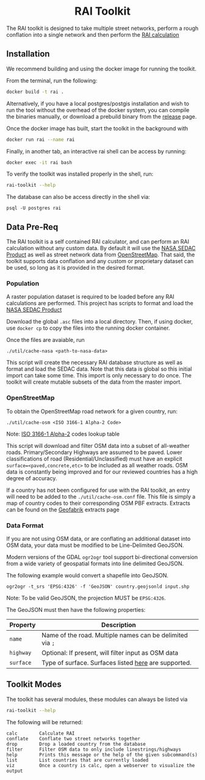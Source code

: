 <h1 align=center>RAI Toolkit</h1>

The RAI toolkit is designed to take multiple street networks, perform a rough
conflation into a single network and then perform the [RAI calculation](https://datacatalog.worldbank.org/dataset/rural-access-index-rai)

## Installation

We recommend building and using the docker image for running the toolkit.

From the terminal, run the following:

```sh
docker build -t rai .
```

Alternatively, if you have a local postgres/postgis installation and wish to run the tool
without the overhead of the docker system, you can compile the binaries manually, or
download a prebuild binary from the [release](https://github.com/developmentseed/rai-toolkit/releases) page.

Once the docker image has built, start the toolkit in the background with

```sh
docker run rai --name rai
```

Finally, in another tab, an interactive rai shell can be access by running:

```sh
docker exec -it rai bash
```

To verify the toolkit was installed properly in the shell, run:

```sh
rai-toolkit --help
```

The database can also be access directly in the shell via:

```
psql -U postgres rai
```

## Data Pre-Req

The RAI toolkit is a self contained RAI calculator, and can perform an RAI calculation without any custom data.
By default it will use the [NASA SEDAC Product](https://sedac.ciesin.columbia.edu/) as well as street network data
from [OpenStreetMap](https://openstreetmap.org/). That said, the toolkit supports data conflation and any custom or
proprietary dataset can be used, so long as it is provided in the desired format.

### Population

A raster population dataset is required to be loaded before any RAI calculations are performed. This project
has scripts to format and load the [NASA SEDAC Product](https://sedac.ciesin.columbia.edu/)

Download the global `.asc` files into a local directory. Then, if using docker, use `docker cp` to copy the files into the running docker
container.

Once the files are avaiable, run

```
./util/cache-nasa <path-to-nasa-data>
```

This script will create the necessary RAI database structure as well as format and load the SEDAC data. Note that this data is global
so this initial import can take some time. This import is only necessary to do once. The toolkit will create mutable subsets of the data
from the master import.

### OpenStreetMap

To obtain the OpenStreetMap road network for a given country, run:

```
./util/cache-osm <ISO 3166-1 Alpha-2 Code>
```

Note: [ISO 3166-1 Alpha-2](https://en.wikipedia.org/wiki/ISO_3166-1_alpha-2) codes lookup table

This script will download and filter OSM data into a subset of all-weather roads. Primary/Secondary Highways are assumed to be paved.
Lower classifications of road (Residential/Unclassified) must have an explicit `surface=<paved,concrete,etc>` to be included as
all weather roads. OSM data is constantly being improved and for our reviewed countries has a high degree of accuracy.

If a country has not been configured for use with the RAI toolkit, an entry will need to be added to the
`./util/cache-osm.conf` file. This file is simply a map of country codes to their corresponding OSM PBF extracts.
Extracts can be found on the [Geofabrik](https://download.geofabrik.de/) extracts page

### Data Format

If you are not using OSM data, or are conflating an additional dataset into OSM data, your data must be modified
to be Line-Delimited GeoJSON.

Modern versions of the GDAL `ogr2ogr` tool support bi-directional conversion from a wide variety of geospatial formats into
line delimited GeoJSON.

The following example would convert a shapefile into GeoJSON.

```
ogr2ogr -t_srs 'EPSG:4326' -f 'GeoJSON' country.geojsonld input.shp
```

Note: To be valid GeoJSON, the projection MUST be `EPSG:4326`.

The GeoJSON must then have the following properties:

| Property  | Description |
| --------- | ----------- |
| `name`    | Name of the road. Multiple names can be delimited via `;` |
| `highway` | Optional: If present, will filter input as OSM data |
| `surface` | Type of surface. Surfaces listed [here](https://wiki.openstreetmap.org/wiki/Key:surface) are supported.

## Toolkit Modes

The toolkit has several modules, these modules can always be listed via

```sh
rai-toolkit --help
```

The following will be returned:

```
calc        Calculate RAI
conflate    Conflate two street networks together
drop        Drop a loaded country from the database
filter      Filter OSM data to only include linestrings/highways
help        Prints this message or the help of the given subcommand(s)
list        List countries that are currently loaded
viz         Once a country is calc, open a webserver to visualize the output
```


